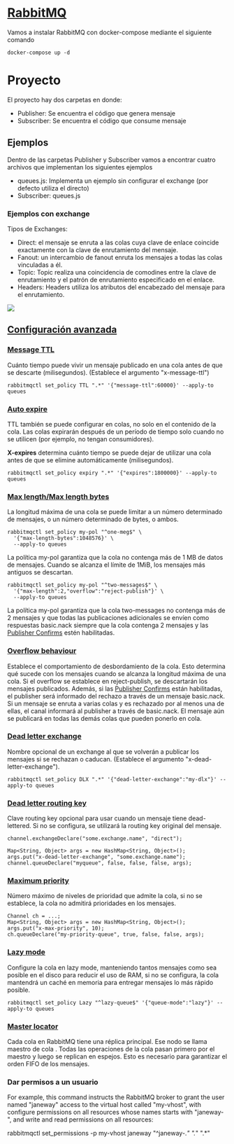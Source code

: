 # [RabbitMQ](https://www.cloudamqp.com/blog/2015-05-18-part1-rabbitmq-for-beginners-what-is-rabbitmq.html)
Vamos a instalar RabbitMQ con docker-compose mediante el siguiente comando
````
docker-compose up -d
````
# Proyecto 
El proyecto hay dos carpetas en donde:
- Publisher: Se encuentra el código que genera mensaje
- Subscriber: Se encuentra el código que consume mensaje
## Ejemplos
Dentro de las carpetas Publisher y Subscriber vamos a encontrar cuatro archivos que implementan los siguientes ejemplos
- queues.js: Implementa un ejemplo sin configurar el exchange (por defecto utiliza el directo)
- Subscriber: queues.js
### Ejemplos con exchange
Tipos de Exchanges:
- Direct: el mensaje se enruta a las colas cuya clave de enlace coincide exactamente con la clave de enrutamiento del mensaje. 
- Fanout: un intercambio de fanout enruta los mensajes a todas las colas vinculadas a él.
- Topic: Topic realiza una coincidencia de comodines entre la clave de enrutamiento y el patrón de enrutamiento especificado en el enlace.
- Headers: Headers utiliza los atributos del encabezado del mensaje para el enrutamiento.

![](https://www.cloudamqp.com/img/blog/exchanges-topic-fanout-direct.png)

## [Configuración  avanzada](https://www.rabbitmq.com/queues.html#optional-arguments)
### [Message TTL](https://www.rabbitmq.com/ttl.html#per-queue-message-ttl)
Cuánto tiempo puede vivir un mensaje publicado en una cola antes de que se descarte (milisegundos). (Establece el argumento "x-message-ttl")
````
rabbitmqctl set_policy TTL ".*" '{"message-ttl":60000}' --apply-to queues
````
### [Auto expire](https://www.rabbitmq.com/ttl.html#queue-ttl)
TTL también se puede configurar en colas, no solo en el contenido de la cola. Las colas expirarán después de un período de tiempo solo cuando no se utilicen (por ejemplo, no tengan consumidores). 

**X-expires** determina cuánto tiempo se puede dejar de utilizar una cola antes de que se elimine automáticamente (milisegundos).
````
rabbitmqctl set_policy expiry ".*" '{"expires":1800000}' --apply-to queues
````
### [Max length/Max length bytes](https://www.rabbitmq.com/maxlength.html)
La longitud máxima de una cola se puede limitar a un número determinado de mensajes, o un número determinado de bytes, o ambos.
````
rabbitmqctl set_policy my-pol "^one-meg$" \
  '{"max-length-bytes":1048576}' \
  --apply-to queues
````
La política my-pol garantiza que la cola no contenga más de 1 MB de datos de mensajes. Cuando se alcanza el límite de 1MiB, los mensajes más antiguos se descartan.
````	
rabbitmqctl set_policy my-pol "^two-messages$" \
  '{"max-length":2,"overflow":"reject-publish"}' \
  --apply-to queues
````  
La política my-pol garantiza que la cola two-messages no contenga más de 2 mensajes y que todas las publicaciones adicionales se envíen como respuestas basic.nack siempre que la cola contenga 2 mensajes y las  [Publisher Confirms](https://www.rabbitmq.com/confirms.html#publisher-confirms) estén habilitadas.

### [Overflow behaviour](https://www.rabbitmq.com/maxlength.html#overflow-behaviour)
Establece el comportamiento de desbordamiento de la cola. Esto determina qué sucede con los mensajes cuando se alcanza la longitud máxima de una cola. Si el overflow se establece en reject-publish, se descartarán los mensajes publicados. Además, si las [Publisher Confirms](https://www.rabbitmq.com/confirms.html#publisher-confirms) están habilitadas, el publisher será informado del rechazo a través de un mensaje basic.nack. Si un mensaje se enruta a varias colas y es rechazado por al menos una de ellas, el canal informará al publisher a través de basic.nack. El mensaje aún se publicará en todas las demás colas que pueden ponerlo en cola.
### [Dead letter exchange](https://www.rabbitmq.com/dlx.html)
Nombre opcional de un exchange al que se volverán a publicar los mensajes si se rechazan o caducan. (Establece el argumento "x-dead-letter-exchange").
````
rabbitmqctl set_policy DLX ".*" '{"dead-letter-exchange":"my-dlx"}' --apply-to queues
````
### [Dead letter routing key]( https://www.rabbitmq.com/dlx.html)
Clave routing key opcional para usar cuando un mensaje tiene dead-lettered. Si no se configura, se utilizará la routing key original del mensaje.
````
channel.exchangeDeclare("some.exchange.name", "direct");

Map<String, Object> args = new HashMap<String, Object>();
args.put("x-dead-letter-exchange", "some.exchange.name");
channel.queueDeclare("myqueue", false, false, false, args);
````
### [Maximum priority](https://www.rabbitmq.com/priority.html)
Número máximo de niveles de prioridad que admite la cola, si no se establece, la cola no admitirá prioridades en los mensajes.
````
Channel ch = ...;
Map<String, Object> args = new HashMap<String, Object>();
args.put("x-max-priority", 10);
ch.queueDeclare("my-priority-queue", true, false, false, args);
````
### [Lazy mode](https://www.rabbitmq.com/lazy-queues.html)
Configure la cola en lazy mode, manteniendo tantos mensajes como sea posible en el disco para reducir el uso de RAM, si no se configura, la cola mantendrá un caché en memoria para entregar mensajes lo más rápido posible.
````
rabbitmqctl set_policy Lazy "^lazy-queue$" '{"queue-mode":"lazy"}' --apply-to queues
````
### [Master locator]( https://www.rabbitmq.com/ha.html#queue-master-location)
Cada cola en RabbitMQ tiene una réplica principal. Ese nodo se llama maestro de cola . Todas las operaciones de la cola pasan primero por el maestro y luego se replican en espejos. Esto es necesario para garantizar el orden FIFO de los mensajes.

### Dar permisos a un usuario
For example, this command instructs the RabbitMQ broker to grant the user named "janeway" access to the virtual host called "my-vhost", with configure permissions on all resources whose names starts with "janeway-", and write and read permissions on all resources:

rabbitmqctl set_permissions -p my-vhost janeway "^janeway-.*" ".*" ".*"
